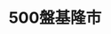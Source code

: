 ---
title: "500盤基隆市"
description: "收錄基隆市500盤美食，帶你發現台灣在地美味。"
keywords:
  - 台灣美食
  - 基隆市美食
  - 美食精選
  - 500盤
custom_css: "/css/events/dishes500/dishes.css"
type: "dishes500"
layout: "filter"
datePublished: "2025-06-21"
dateModified: "2025-06-21"
year: "y2024"
city: "基隆市"
---